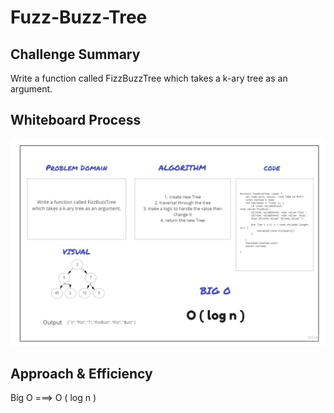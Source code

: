 # Fuzz-Buzz-Tree

## Challenge Summary
Write a function called FizzBuzzTree which takes a k-ary tree as an argument.
## Whiteboard Process
![](../../assets/images/code18.jpg)
## Approach & Efficiency
Big O ===> O ( log n )

